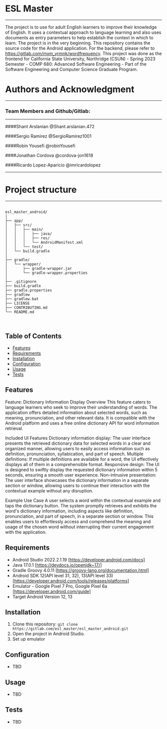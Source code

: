 # ESL Master
--------------
The project is to use for adult English learners to improve their knowledge of English. It uses a contextual approach to language learning and also uses documents as entry parameters to help establish the context in which to learn. The project is in the very beginning.
This repository contains the source code for the Android application. For the backend, please refer to https://gitlab.com/mxm_yrmnk/wordfrequency.
This project was done as the frontend for California State University, Northridge (CSUN) - Spring 2023 Semester - COMP 680: Advanced Software Engineering - Part of the Software Engineering and Computer Science Graduate Program.


# Authors and Acknowledgment
--------------

### Team Members and Github/Gitlab:
--------------

####Shant Arslanian 	        @Shant.arslanian.472

####Sergio Ramirez 	          @SergioRamirez1001

####Robin Yousefi 	          @robinYousefi

####Jonathan Cordova          @cordova-jon1618

####Ricardo Lopez-Aparicio    @imricardolopez

--------------

# Project structure
--------------

```

esl_master_android/
│
├── app/
│   ├── src/
│   │   ├── main/
│   │   │   ├── java/
│   │   │   ├── res/
│   │   │   └── AndroidManifest.xml
│   │   └── test/
│   └── build.gradle
│
├── gradle/
│   └── wrapper/
│       ├── gradle-wrapper.jar
│       └── gradle-wrapper.properties
│
├── .gitignore
├── build.gradle
├── gradle.properties
├── gradlew
├── gradlew.bat
├── LICENSE
├── CONTRIBUTING.md
└── README.md



```
## Table of Contents

- [Features](#features)
- [Requirements](#requirements)
- [Installation](#installation)
- [Configuration](#configuration)
- [Usage](#usage)
- [Tests](#tests)

## Features

Feature: Dictionary Information Display
Overview
This feature caters to language learners who seek to improve their understanding of words. The application offers detailed information about selected words, such as meaning, pronunciation, and other relevant data. It is compatible with the Android platform and uses a free online dictionary API for word information retrieval.

Included UI Features
Dictionary information display: The user interface presents the retrieved dictionary data for selected words in a clear and organized manner, allowing users to easily access information such as definition, pronunciation, syllabication, and part of speech.
Multiple definitions: If multiple definitions are available for a word, the UI effectively displays all of them in a comprehensible format.
Responsive design: The UI is designed to swiftly display the requested dictionary information within 5 seconds, ensuring a smooth user experience.
Non-intrusive presentation: The user interface showcases the dictionary information in a separate section or window, allowing users to continue their interaction with the contextual example without any disruption.

Example Use Case
A user selects a word within the contextual example and taps the dictionary button. The system promptly retrieves and exhibits the word's dictionary information, including aspects like definition, pronunciation, and part of speech, in a separate section or window. This enables users to effortlessly access and comprehend the meaning and usage of the chosen word without interrupting their current engagement with the application.


## Requirements

- Android Studio 2022.2.1.19 [https://developer.android.com/docs]
- Java 17.0.1 [https://devdocs.io/openjdk~17/]
- Gradle Groovy 4.0.11 [https://groovy-lang.org/documentation.html]
- Android SDK 12(API level 31, 32), 13(API level 33) [https://developer.android.com/tools/releases/platforms]
- Emulator - Google Pixel 7 Pro, Google Pixel 6a [https://developer.android.com/guide]
- Target Android Version 12, 13

## Installation

1. Clone this repository: `git clone https://gitlab.com/esl_master/esl_master_android.git`
2. Open the project in Android Studio.
3. Set up emulator

## Configuration

- TBD

## Usage

- TBD

## Tests

- TBD


